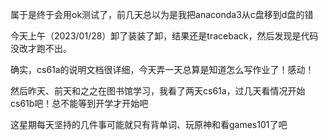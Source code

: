 属于是终于会用ok测试了，前几天总以为是我把anaconda3从c盘移到d盘的错

今天上午（2023/01/28）卸了装装了卸，结果还是traceback，然后发现是代码没改才跑不出。

确实，cs61a的说明文档很详细，今天弄一天总算是知道怎么写作业了！感动！

然后昨天、前天和之之在图书馆学习，我看了两天cs61a，过几天看情况开始cs61b吧！总不能等到开学才开始吧

这星期每天坚持的几件事可能就只有背单词、玩原神和看games101了吧
